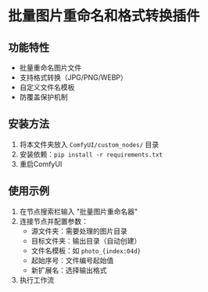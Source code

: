# 批量图片重命名和格式转换插件

## 功能特性
- 批量重命名图片文件
- 支持格式转换（JPG/PNG/WEBP）
- 自定义文件名模板
- 防覆盖保护机制

## 安装方法
1. 将本文件夹放入 `ComfyUI/custom_nodes/` 目录
2. 安装依赖：`pip install -r requirements.txt`
3. 重启ComfyUI

## 使用示例
1. 在节点搜索栏输入 "批量图片重命名器"
2. 连接节点并配置参数：
   - 源文件夹：需要处理的图片目录
   - 目标文件夹：输出目录（自动创建）
   - 文件名模板：如 `photo_{index:04d}`
   - 起始序号：文件编号起始值
   - 新扩展名：选择输出格式
3. 执行工作流

